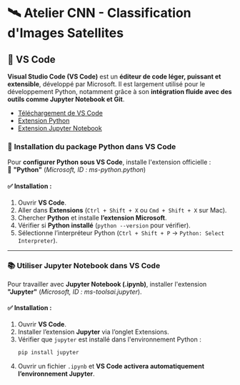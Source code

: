 # 🛰️ Atelier CNN - Classification d'Images Satellites  

## 🏫 **VS Code**
**Visual Studio Code (VS Code)** est un **éditeur de code léger, puissant et extensible**, développé par Microsoft. Il est largement utilisé pour le développement Python, notamment grâce à son **intégration fluide avec des outils comme Jupyter Notebook et Git**. 

- [Téléchargement de VS Code](https://code.visualstudio.com/)  
- [Extension Python](https://marketplace.visualstudio.com/items?itemName=ms-python.python)
- [Extension Jupyter Notebook](https://marketplace.visualstudio.com/items?itemName=ms-toolsai.jupyter)

### 🐍 **Installation du package Python dans VS Code**  
Pour **configurer Python sous VS Code**, installe l'extension officielle :  
📌 **"Python"** (_Microsoft, ID : ms-python.python_)  

#### ✅ **Installation :**
1. Ouvrir **VS Code**.  
2. Aller dans **Extensions** (`Ctrl + Shift + X` ou `Cmd + Shift + X` sur Mac).  
3. Chercher **Python** et installe **l’extension Microsoft**.  
4. Vérifier si **Python installé** (`python --version` pour vérifier).  
5. Sélectionne l’interpréteur Python (`Ctrl + Shift + P` → `Python: Select Interpreter`).  

---

### 📚 **Utiliser Jupyter Notebook dans VS Code**  
Pour travailler avec **Jupyter Notebook (.ipynb)**, installer l'extension **"Jupyter"** (_Microsoft, ID : ms-toolsai.jupyter_).  

#### ✅ **Installation :**
1. Ouvrir **VS Code**.  
2. Installer l’extension **Jupyter** via l’onglet Extensions.  
3. Vérifier que `jupyter` est installé dans l'environnement Python :  
   ```bash
   pip install jupyter
   ```
4. Ouvrir un fichier `.ipynb` et **VS Code activera automatiquement l’environnement Jupyter**.  

